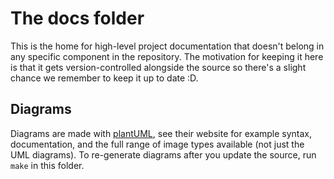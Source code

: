 # The docs folder

This is the home for high-level project documentation that doesn't belong in any specific component in the repository. The motivation for keeping it here is that it gets version-controlled alongside the source so there's a slight chance we remember to keep it up to date :D.

## Diagrams

Diagrams are made with [plantUML](https://plantuml.com), see their website for example syntax, documentation, and the full range of image types available (not just the UML diagrams). To re-generate diagrams after you update the source, run `make` in this folder.
